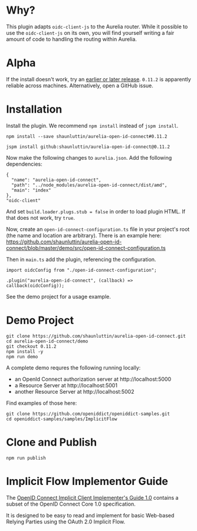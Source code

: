 # Why?

This plugin adapts `oidc-client-js` to the Aurelia router. While it possible to use the `oidc-client-js` on its own, you will find yourself writing a fair amount of code to handling the routing within Aurelia.

# Alpha

If the install doesn't work, try an [earlier or later release][0]. `0.11.2` is apparently reliable across machines. Alternatively, open a GitHub issue.

# Installation

Install the plugin. We recommend `npm install` instead of `jspm install`.

    npm install --save shaunluttin/aurelia-open-id-connect#0.11.2

    jspm install github:shaunluttin/aurelia-open-id-connect@0.11.2

Now make the following changes to `aurelia.json`. Add the following dependencies:

```
{
  "name": "aurelia-open-id-connect",
  "path": "../node_modules/aurelia-open-id-connect/dist/amd",
  "main": "index"
},
"oidc-client"
```

And set `build.loader.plugs.stub = false` in order to load plugin HTML. If that does not work, try `true`.

Now, create an `open-id-connect-configuration.ts` file in your project's root (the name and location are arbitrary). There is an example here: https://github.com/shaunluttin/aurelia-open-id-connect/blob/master/demo/src/open-id-connect-configuration.ts

Then in `main.ts` add the plugin, referencing the configuration.

    import oidcConfig from "./open-id-connect-configuration";

    .plugin("aurelia-open-id-connect", (callback) => callback(oidcConfig));

See the demo project for a usage example.

# Demo Project

    git clone https://github.com/shaunluttin/aurelia-open-id-connect.git
    cd aurelia-open-id-connect/demo
    git checkout 0.11.2
    npm install -y
    npm run demo

A complete demo requres the following running locally:

* an OpenId Connect authorization server at http://localhost:5000
* a Resource Server at http://localhost:5001
* another Resource Server at http://localhost:5002

Find examples of those here:

    git clone https://github.com/openiddict/openiddict-samples.git
    cd openiddict-samples/samples/ImplicitFlow

# Clone and Publish

    npm run publish

# Implicit Flow Implementor Guide

The [OpenID Connect Implicit Client Implementer's Guide 1.0][1] contains a subset of the OpenID Connect Core 1.0 specification.

It is designed to be easy to read and implement for basic Web-based Relying Parties using the OAuth 2.0 Implicit Flow.


[0]: https://github.com/shaunluttin/aurelia-open-id-connect/releases
[1]: http://openid.net/specs/openid-connect-implicit-1_0.html

